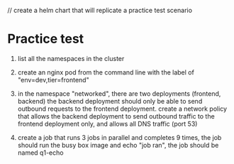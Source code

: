 // create a helm chart that will replicate a practice test scenario
# Practice test 
1. list all the namespaces in the cluster 
 
2. create an nginx pod from the command line with the label of "env=dev,tier=frontend"

3. in the namespace "networked", there are two deployments (frontend, backend) the backend deployment should only be able to send outbound requests to the frontend deployment. create a network policy that allows the backend deployment to send outbound traffic to the frontend deployment only, and allows all DNS traffic (port 53)



1. create a job that runs 3 jobs in parallel and completes 9 times, the job should run the busy box image and echo "job ran", the job should be named q1-echo 